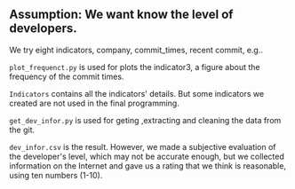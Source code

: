 ## Assumption: We want know the level of developers.

We try eight indicators, company, commit_times, recent commit, e.g..

`plot_frequenct.py` is used for plots the indicator3, a figure about the frequency of the commit times.

`Indicators` contains all the indicators' details. But some indicators we created are not used in the final programming.

`get_dev_infor.py` is used for geting ,extracting and cleaning the data from the git.

`dev_infor.csv` is the result. However, we made a subjective evaluation of the developer's level, which may not be accurate enough, but we collected information on the Internet and gave us a rating that we think is reasonable, using ten numbers (1-10).
